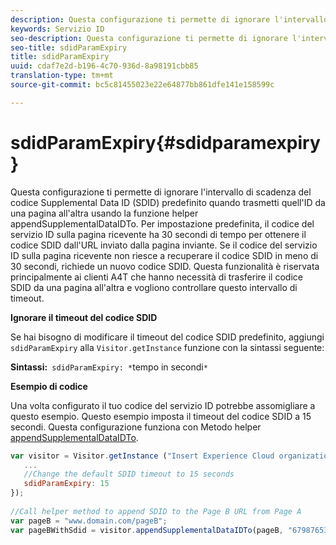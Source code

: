 ```yaml
---
description: Questa configurazione ti permette di ignorare l'intervallo di scadenza del codice Supplemental Data ID (SDID) predefinito quando trasmetti quell'ID da una pagina all'altra usando la funzione helper appendSupplementalDataIDTo. Per impostazione predefinita, il codice del servizio ID sulla pagina ricevente ha 30 secondi di tempo per ottenere il codice SDID dall'URL inviato dalla pagina inviante. Se il codice del servizio ID sulla pagina ricevente non riesce a recuperare il codice SDID in meno di 30 secondi, richiede un nuovo codice SDID. Questa funzionalità è riservata principalmente ai clienti A4T che hanno necessità di trasferire il codice SDID da una pagina all'altra e vogliono controllare questo intervallo di timeout.
keywords: Servizio ID
seo-description: Questa configurazione ti permette di ignorare l'intervallo di scadenza del codice Supplemental Data ID (SDID) predefinito quando trasmetti quell'ID da una pagina all'altra usando la funzione helper appendSupplementalDataIDTo. Per impostazione predefinita, il codice del servizio ID sulla pagina ricevente ha 30 secondi di tempo per ottenere il codice SDID dall'URL inviato dalla pagina inviante. Se il codice del servizio ID sulla pagina ricevente non riesce a recuperare il codice SDID in meno di 30 secondi, richiede un nuovo codice SDID. Questa funzionalità è riservata principalmente ai clienti A4T che hanno necessità di trasferire il codice SDID da una pagina all'altra e vogliono controllare questo intervallo di timeout.
seo-title: sdidParamExpiry
title: sdidParamExpiry
uuid: cdaf7e2d-b196-4c70-936d-8a98191cbb85
translation-type: tm+mt
source-git-commit: bc5c81455023e22e64877bb861dfe141e158599c

---
```



# sdidParamExpiry{#sdidparamexpiry}

Questa configurazione ti permette di ignorare l'intervallo di scadenza del codice Supplemental Data ID (SDID) predefinito quando trasmetti quell'ID da una pagina all'altra usando la funzione helper appendSupplementalDataIDTo. Per impostazione predefinita, il codice del servizio ID sulla pagina ricevente ha 30 secondi di tempo per ottenere il codice SDID dall'URL inviato dalla pagina inviante. Se il codice del servizio ID sulla pagina ricevente non riesce a recuperare il codice SDID in meno di 30 secondi, richiede un nuovo codice SDID. Questa funzionalità è riservata principalmente ai clienti A4T che hanno necessità di trasferire il codice SDID da una pagina all'altra e vogliono controllare questo intervallo di timeout.

**Ignorare il timeout del codice SDID**

Se hai bisogno di modificare il timeout del codice SDID predefinito, aggiungi `sdidParamExpiry` alla `Visitor.getInstance` funzione con la sintassi seguente:

**Sintassi:**` sdidParamExpiry: *`tempo in secondi`*`

**Esempio di codice**

Una volta configurato il tuo codice del servizio ID potrebbe assomigliare a questo esempio. Questo esempio imposta il timeout del codice SDID a 15 secondi. Questa configurazione funziona con  Metodo helper [appendSupplementalDataIDTo](../../library/get-set/appendsupplementaldataidto.md#reference-65d09de6fde0418f8c62fa79304a755d).

```js
var visitor = Visitor.getInstance ("Insert Experience Cloud organization ID here",{ 
   ... 
   //Change the default SDID timeout to 15 seconds 
   sdidParamExpiry: 15 
}); 
 
//Call helper method to append SDID to the Page B URL from Page A 
var pageB = "www.domain.com/pageB"; 
var pageBWithSdid = visitor.appendSupplementalDataIDTo(pageB, "67987653465787219"); 
```

